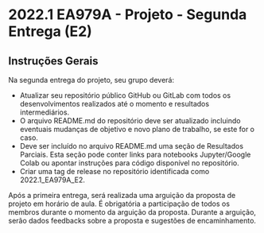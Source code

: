 # 2022.1 EA979A - Projeto - Segunda Entrega (E2)

## Instruções Gerais

Na segunda entrega do projeto, seu grupo deverá:

 - Atualizar seu repositório público GitHub ou GitLab com todos os desenvolvimentos realizados até o momento e resultados intermediários.
 - O arquivo README.md do repositório deve ser atualizado incluindo eventuais mudanças de objetivo e novo plano de trabalho, se este for o caso.
 - Deve ser incluído no arquivo README.md uma seção de Resultados Parciais. Esta seção pode conter links para notebooks Jupyter/Google Colab ou apontar instruções para código disponível no repositório.
 - Criar uma tag de release no repositório identificada como 2022.1_EA979A_E2.

Após a primeira entrega, será realizada uma arguição da proposta de projeto em horário de aula. 
É obrigatória a participação de todos os membros durante o momento da arguição da proposta. 
Durante a arguição, serão dados feedbacks sobre a proposta e sugestões de encaminhamento. 

